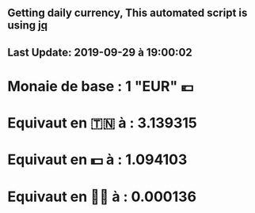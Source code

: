 ## Getting daily currency, This automated script is using [jq](https://stedolan.github.io/jq/)
## Last Update:  2019-09-29 à 19:00:02
 # Monaie de base : 1 "EUR" 💶 
 # Equivaut en 🇹🇳 à :  3.139315 
 # Equivaut en 💵 à : 1.094103
 # Equivaut en 🐱‍💻 à :  0.000136
